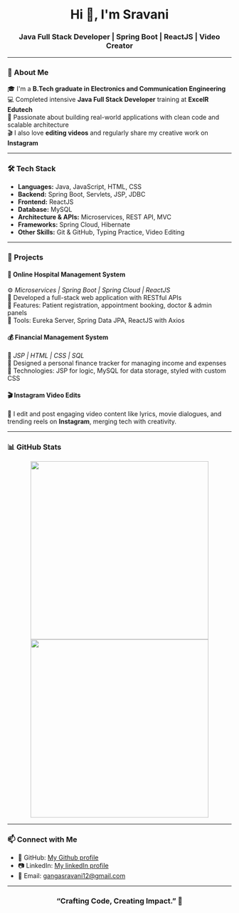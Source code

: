 <h1 align="center">Hi 👋, I'm Sravani</h1>
<h3 align="center">Java Full Stack Developer | Spring Boot | ReactJS | Video Creator</h3>

---

### 🌟 About Me

🎓 I'm a **B.Tech graduate in Electronics and Communication Engineering**  
💻 Completed intensive **Java Full Stack Developer** training at **ExcelR Edutech**  
🚀 Passionate about building real-world applications with clean code and scalable architecture  
🎬 I also love **editing videos** and regularly share my creative work on **Instagram**

---

### 🛠 Tech Stack

- **Languages:** Java, JavaScript, HTML, CSS  
- **Backend:** Spring Boot, Servlets, JSP, JDBC  
- **Frontend:** ReactJS  
- **Database:** MySQL  
- **Architecture & APIs:** Microservices, REST API, MVC  
- **Frameworks:** Spring Cloud, Hibernate  
- **Other Skills:** Git & GitHub, Typing Practice, Video Editing

---

### 💼 Projects

#### 💊 Online Hospital Management System  
⚙️ *Microservices | Spring Boot | Spring Cloud | ReactJS*  
🔹 Developed a full-stack web application with RESTful APIs  
🔹 Features: Patient registration, appointment booking, doctor & admin panels  
🔹 Tools: Eureka Server, Spring Data JPA, ReactJS with Axios

#### 💰 Financial Management System  
🧮 *JSP | HTML | CSS | SQL*  
🔹 Designed a personal finance tracker for managing income and expenses  
🔹 Technologies: JSP for logic, MySQL for data storage, styled with custom CSS

#### 🎬 Instagram Video Edits  
🎥 I edit and post engaging video content like lyrics, movie dialogues, and trending reels on **Instagram**, merging tech with creativity.

---

### 📊 GitHub Stats

<p align="center">
    <img src="https://github-readme-stats.vercel.app/api?username=Gangasravani12&show_icons=true&theme=radical" width="400" />
    <img src="https://github-readme-streak-stats.herokuapp.com/?user=Gangasravani12&theme=radical" width="400"/>
</p>
 
---

### 📫 Connect with Me

- 💼 GitHub: [My Github profile](http://github.com/Gangasravani12/)  
- 📷 LinkedIn: [My linkedIn profile](https://www.linkedin.com/in/ganga-sravani/)  
- 📩 Email: gangasravani12@gmail.com  

---

<h3 align="center">“Crafting Code, Creating Impact.” 🚀</h3>
